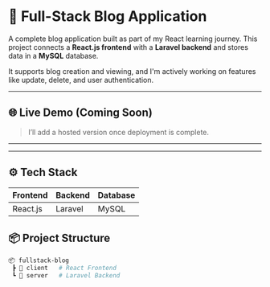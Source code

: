 # 📝 Full-Stack Blog Application

A complete blog application built as part of my React learning journey. This project connects a **React.js frontend** with a **Laravel backend** and stores data in a **MySQL** database.

It supports blog creation and viewing, and I'm actively working on features like update, delete, and user authentication.

---

## 🌐 Live Demo (Coming Soon)

> I’ll add a hosted version once deployment is complete.

---

---

## ⚙️ Tech Stack

| Frontend  | Backend | Database |
|-----------|---------|----------|
| React.js  | Laravel | MySQL    |

## 📦 Project Structure

```bash
📦 fullstack-blog
 ┣ 📂 client   # React Frontend
 ┗ 📂 server   # Laravel Backend
